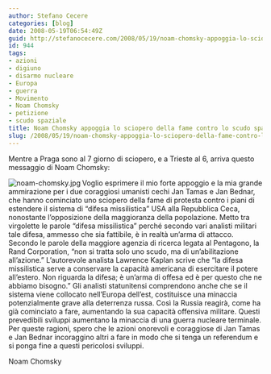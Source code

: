 ```yaml
---
author: Stefano Cecere
categories: [blog]
date: 2008-05-19T06:54:49Z
guid: http://stefanocecere.com/2008/05/19/noam-chomsky-appoggia-lo-sciopero-della-fame-contro-lo-scudo-spaziale/
id: 944
tags:
- azioni
- digiuno
- disarmo nucleare
- Europa
- guerra
- Movimento
- Noam Chomsky
- petizione
- scudo spaziale
title: Noam Chomsky appoggia lo sciopero della fame contro lo scudo spaziale
slug: /2008/05/19/noam-chomsky-appoggia-lo-sciopero-della-fame-contro-lo-scudo-spaziale/
---
```


Mentre a Praga sono al 7 giorno di sciopero, e a Trieste al 6, arriva questo messaggio di Noam Chomsky:

<img src='http://stefanocecere.com/wp-content/uploads/sites/3/2008/05/noam-chomsky.thumbnail.jpg' alt='noam-chomsky.jpg' align="left" />Voglio esprimere il mio forte appoggio e la mia grande ammirazione per i due coraggiosi umanisti cechi Jan Tamas e Jan Bednar, che hanno cominciato uno sciopero della fame di protesta contro i piani di estendere il sistema di “difesa missilistica” USA alla Repubblica Ceca, nonostante l’opposizione della maggioranza della popolazione. Metto tra virgolette le parole “difesa missilistica” perché secondo vari analisti militari tale difesa, ammesso che sia fattibile, è in realtà un’arma di attacco. Secondo le parole della maggiore agenzia di ricerca legata al Pentagono, la Rand Corporation, “non si tratta solo uno scudo, ma di un’abilitazione all’azione.” L’autorevole analista Lawrence Kaplan scrive che “la difesa missilistica serve a conservare la capacità americana di esercitare il potere all’estero. Non riguarda la difesa; è un’arma di offesa ed è per questo che ne abbiamo bisogno.” Gli analisti statunitensi comprendono anche che se il sistema viene collocato nell’Europa dell’est, costituisce una minaccia potenzialmente grave alla deterrenza russa. Così la Russia reagirà, come ha già cominciato a fare, aumentando la sua capacità offensiva militare. Questi prevedibili sviluppi aumentano la minaccia di una guerra nucleare terminale. Per queste ragioni, spero che le azioni onorevoli e coraggiose di Jan Tamas e Jan Bednar incoraggino altri a fare in modo che si tenga un referendum e si ponga fine a questi pericolosi sviluppi.

Noam Chomsky